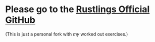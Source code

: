 Please go to the [Rustlings Official GitHub](https://github.com/rust-lang/rustlings)
=======
(This is just a personal fork with *my* worked out exercises.)